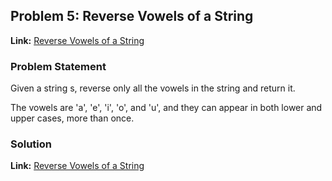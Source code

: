 ## Problem 5: Reverse Vowels of a String

**Link:** [Reverse Vowels of a String](https://leetcode.com/problems/reverse-vowels-of-a-string/description/?envType=study-plan-v2&envId=leetcode-75)  

### Problem Statement
Given a string s, reverse only all the vowels in the string and return it.

The vowels are 'a', 'e', 'i', 'o', and 'u', and they can appear in both lower and upper cases, more than once.

### Solution

**Link:** [Reverse Vowels of a String](https://leetcode.com/problems/reverse-vowels-of-a-string/solutions/6433226/two-pointer-approach-easy-to-understand-nd60x) 

